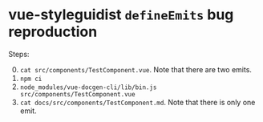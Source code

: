 # vue-styleguidist `defineEmits` bug reproduction

Steps:

0. `cat src/components/TestComponent.vue`. Note that there are two emits.
1. `npm ci`
2. `node_modules/vue-docgen-cli/lib/bin.js src/components/TestComponent.vue`
3. `cat docs/src/components/TestComponent.md`. Note that there is only one emit.

